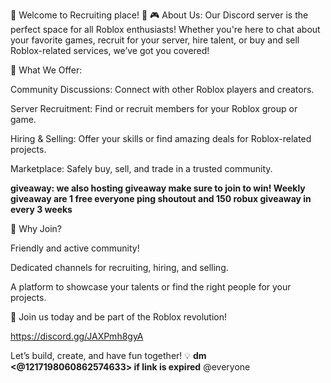 🌟 Welcome to Recruiting place! 🌟
🎮 About Us:
Our Discord server is the perfect space for all Roblox enthusiasts! Whether you're here to chat about your favorite games, recruit for your server, hire talent, or buy and sell Roblox-related services, we’ve got you covered!

💬 What We Offer:

Community Discussions: Connect with other Roblox players and creators.

Server Recruitment: Find or recruit members for your Roblox group or game.

Hiring & Selling: Offer your skills or find amazing deals for Roblox-related projects.

Marketplace: Safely buy, sell, and trade in a trusted community.

**giveaway: we also hosting giveaway make sure to join to win! Weekly giveaway are 1 free everyone ping shoutout and 150 robux giveaway in every 3 weeks**



🚀 Why Join?

Friendly and active community!

Dedicated channels for recruiting, hiring, and selling.

A platform to showcase your talents or find the right people for your projects.


🔗 Join us today and be part of the Roblox revolution!

https://discord.gg/JAXPmh8gyA

Let’s build, create, and have fun together! 💡
**dm <@1217198060862574633> if link is expired**
@everyone